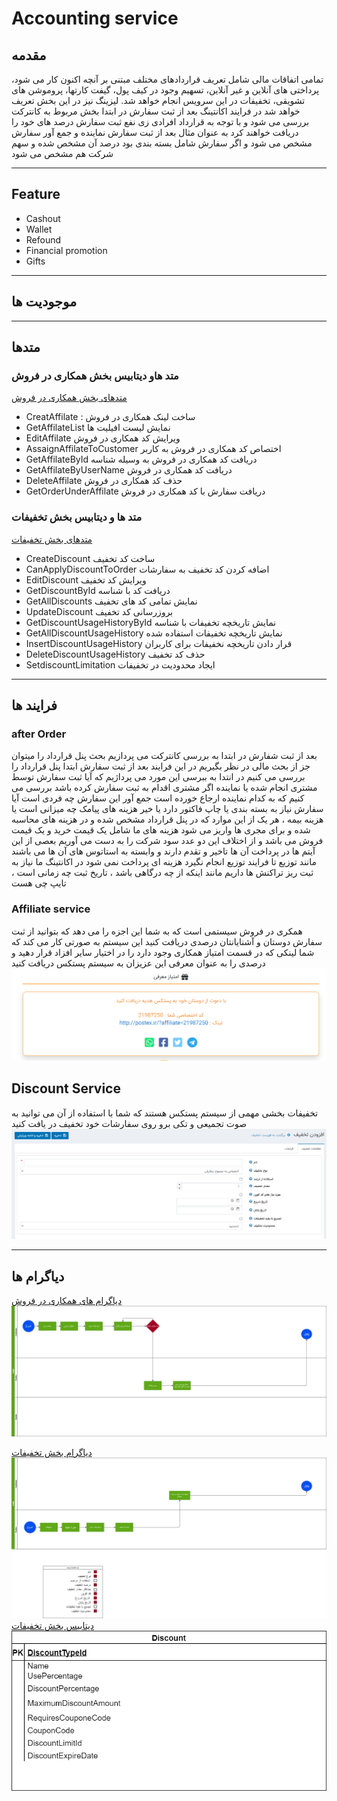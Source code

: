 # Accounting service

## مقدمه

تمامی اتفاقات مالی شامل تعریف قراردادهای مختلف مبتنی بر آنچه اکنون کار می شود، پرداختی های آنلاین و غیر آنلاین، تسهیم وجود در کیف پول، گیفت کارتها، پروموشن های تشویقی، تخفیفات در این سرویس انجام خواهد شد. لیزینگ نیز در این بخش تعریف خواهد شد
در فرایند اکانتینگ بعد از ثبت سفارش در ابتدا بخش مربوط به کانترکت بررسی می شود و با توجه به قرارداد افرادی زی نفع ثبت سفارش درصد های خود را دریافت خواهند کرد به عنوان مثال بعد از ثبت سفارش  نماینده و جمع آور سفارش مشخص می شود و اگر سفارش شامل بسته بندی بود درصد آن مشخص شده و سهم شرکت هم مشخص می شود

---

## Feature

- Cashout
- Wallet
- Refound
- Financial promotion
- Gifts

---

## موجودیت ها

---

## متدها

### متد هاو دیتابیس بخش همکاری در فروش

[متدهای بخش همکاری در فروش](Diagrams/AffileatServiseMethod.drawio)

- CreatAffilate :
  ساخت لینک همکاری در فروش
- GetAffilateList
  نمایش لیست افیلیت ها
- EditAffilate
  ویرایش کد همکاری در فروش
- AssaignAffilateToCustomer
  اختصاص کد همکاری در فروش به کاربر
- GetAffilateById
  دریافت کد همکاری در فروش به وسیله شناسه
- GetAffilateByUserName
  دریافت کد همکاری در فروش
- DeleteAffilate
  حذف کد همکاری در فروش
- GetOrderUnderAffilate
  دریافت سفارش با کد همکاری در فروش  

### متد ها و دیتابیس بخش تخفیفات

[متدهای بخش تخفیفات](Diagrams/DiscountServiceMethod.drawio)

- CreateDiscount
  ساخت کد تخفیف
- CanApplyDiscountToOrder
  اضافه کردن کد تخفیف به سفارشات
- EditDiscount
  ویرایش کد تخفیف
- GetDiscountById
 دریافت کد با شناسه
- GetAllDiscounts
 نمایش تمامی کد های تخفیف
- UpdateDiscount
 بروزرسانی کد تخفیف
- GetDiscountUsageHistoryById
 نمایش تاریخچه تخفیفات با شناسه
- GetAllDiscountUsageHistory
 نمایش تاریخچه تخفیفات استفاده شده
- InsertDiscountUsageHistory
 قرار دادن تاریخچه نخفیفات برای کاربران
- DeleteDiscountUsageHistory
 حذف کد تخفیف
- SetdiscountLimitation
ایجاد محدودیت در تخفیفات

---

## فرایند ها 

### after Order

بعد از ثبت شفارش در ابتدا به بررسی کانترکت می پردازیم
بحث پنل قرارداد را میتوان جز از بحث مالی در نظر بگیریم 
در این فرایند بعد از ثبت سفارش ابتدا پنل قرارداد را بررسی می کنیم در انتدا به ببرسی این مورد می پرداژیم که آیا ثبت سفارش توسط مشتری انجام شده یا نماینده 
اگر مشتری اقدام به ثبت سفارش کرده باشد بررسی می کنیم که به کدام نماینده ارجاع خورده است جمع آور این سفارش چه فردی است آیا سفارش نیاز به بسته بندی یا چاپ فاکتور دارد یا خیر هزینه های پیامک چه میزانی است یا هزینه بیمه ، هر یک از این موارد که در پنل قرارداد مشخص شده و در هزینه های محاسبه شده و برای مجری ها واریز می شود
هزینه های ما شامل یک قیمت خرید و یک قیمت فروش می باشد و از اختلاف این دو عدد سود شرکت را به دست می آوریم
بعصی از این آیتم ها در پرداخت آن ها تاخیر و تقدم دارند و وابسته به استاتوس های آن ها می باشند مانند توزیع تا فرایند توزیع انجام نگیرد هزینه ای پرداخت نمی شود
در اکانتینگ ما نیاز به ثبت ریز تراکنش ها داریم مانند اینکه از چه درگاهی باشد ، تاریخ ثبت چه زمانی است ، تایپ چی هست 


### Affiliate service

   همکری در فروش سیستمی است که به شما این اجزه را می دهد که بتوانید از ثبت سفارش دوستان و آشنایانتان درصدی دریافت کنید
   این سیستم به صورتی کار می کند که شما لینکی که در قسمت امتیاز همکاری وجود دارد را در اختیار سایر افزاد قرار دهید و درصدی را به عنوان معرفی این عزیزان به سیستم پستکس دریافت کنید
  ![Affiliate Service](imgs/AfiliatLink.png)


## Discount Service

   تخفیفات بخشی مهمی از سیستم پستکس هستند که شما با استفاده از آن می توانید به صوت تجمیعی و تکی برو روی سفارشات خود تخفیف در یافت کنید
   ![تخفیفات](imgs/Discount.PNG)

---

## دیاگرام ها

[دیاگرام های همکاری در فروش](Diagrams/BA1-Affiliatelink.drawio)
![دیاگرام همکاری در فروش](imgs/BA1-Affiliatelink.png)

 [دیاگرام بخش تخفیفات](Diagrams/BD1-Discount.drawio)
![دیاگرام تخفیفات](imgs/BD1-Discount.png)
[دیتابیس بخش تخفیفات](Diagrams/DiscountServiceDatabase.drawio)
![دیتابیس بخش تخفیفات](imgs/DiscountServiceDatabase.png)
